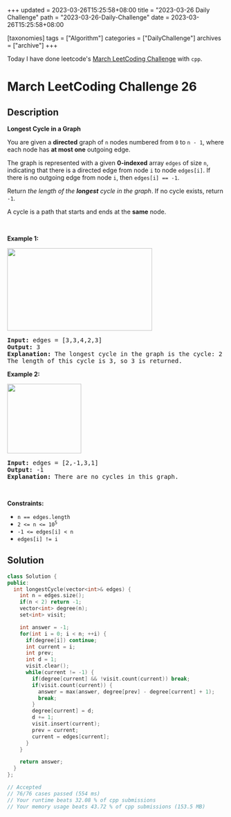+++
updated = 2023-03-26T15:25:58+08:00
title = "2023-03-26 Daily Challenge"
path = "2023-03-26-Daily-Challenge"
date = 2023-03-26T15:25:58+08:00

[taxonomies]
tags = ["Algorithm"]
categories = ["DailyChallenge"]
archives = ["archive"]
+++

Today I have done leetcode's [March LeetCoding Challenge](https://leetcode.com/problems/longest-cycle-in-a-graph/) with `cpp`.

<!-- more -->

# March LeetCoding Challenge 26

## Description

**Longest Cycle in a Graph**

<p>You are given a <strong>directed</strong> graph of <code>n</code> nodes numbered from <code>0</code> to <code>n - 1</code>, where each node has <strong>at most one</strong> outgoing edge.</p>

<p>The graph is represented with a given <strong>0-indexed</strong> array <code>edges</code> of size <code>n</code>, indicating that there is a directed edge from node <code>i</code> to node <code>edges[i]</code>. If there is no outgoing edge from node <code>i</code>, then <code>edges[i] == -1</code>.</p>

<p>Return <em>the length of the <strong>longest</strong> cycle in the graph</em>. If no cycle exists, return <code>-1</code>.</p>

<p>A cycle is a path that starts and ends at the <strong>same</strong> node.</p>

<p>&nbsp;</p>
<p><strong class="example">Example 1:</strong></p>
<img alt="" src="https://assets.leetcode.com/uploads/2022/06/08/graph4drawio-5.png" style="width: 335px; height: 191px;" />
<pre>
<strong>Input:</strong> edges = [3,3,4,2,3]
<strong>Output:</strong> 3
<strong>Explanation:</strong> The longest cycle in the graph is the cycle: 2 -&gt; 4 -&gt; 3 -&gt; 2.
The length of this cycle is 3, so 3 is returned.
</pre>

<p><strong class="example">Example 2:</strong></p>
<img alt="" src="https://assets.leetcode.com/uploads/2022/06/07/graph4drawio-1.png" style="width: 171px; height: 161px;" />
<pre>
<strong>Input:</strong> edges = [2,-1,3,1]
<strong>Output:</strong> -1
<strong>Explanation:</strong> There are no cycles in this graph.
</pre>

<p>&nbsp;</p>
<p><strong>Constraints:</strong></p>

<ul>
	<li><code>n == edges.length</code></li>
	<li><code>2 &lt;= n &lt;= 10<sup>5</sup></code></li>
	<li><code>-1 &lt;= edges[i] &lt; n</code></li>
	<li><code>edges[i] != i</code></li>
</ul>


## Solution

``` cpp
class Solution {
public:
  int longestCycle(vector<int>& edges) {
    int n = edges.size();
    if(n < 2) return -1;
    vector<int> degree(n);
    set<int> visit;

    int answer = -1;
    for(int i = 0; i < n; ++i) {
      if(degree[i]) continue;
      int current = i;
      int prev;
      int d = 1;
      visit.clear();
      while(current != -1) {
        if(degree[current] && !visit.count(current)) break;
        if(visit.count(current)) {
          answer = max(answer, degree[prev] - degree[current] + 1);
          break;
        }
        degree[current] = d;
        d += 1;
        visit.insert(current);
        prev = current;
        current = edges[current];
      }
    }

    return answer;
  }
};

// Accepted
// 76/76 cases passed (554 ms)
// Your runtime beats 32.08 % of cpp submissions
// Your memory usage beats 43.72 % of cpp submissions (153.5 MB)
```

